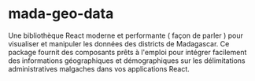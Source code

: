 # mada-geo-data
Une bibliothèque React moderne et performante ( façon de parler ) pour visualiser et manipuler les données des districts de Madagascar. Ce package fournit des composants prêts à l'emploi pour intégrer facilement des informations géographiques et démographiques sur les délimitations administratives malgaches dans vos applications React.
